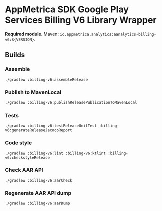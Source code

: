 # AppMetrica SDK Google Play Services Billing V6 Library Wrapper

**Required module**.
Maven: `io.appmetrica.analytics:aanalytics-billing-v6:${VERSION}`.

## Builds

### Assemble

`./gradlew :billing-v6:assembleRelease`

### Publish to MavenLocal

`./gradlew :billing-v6:publishReleasePublicationToMavenLocal`

### Tests

`./gradlew :billing-v6:testReleaseUnitTest :billing-v6:generateReleaseJacocoReport`

### Code style

`./gradlew :billing-v6:lint :billing-v6:ktlint :billing-v6:checkstyleRelease`

### Check AAR API

`./gradlew :billing-v6:aarCheck`

### Regenerate AAR API dump

`./gradlew :billing-v6:aarDump`
